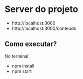 # Server do projeto

- http://localhost:3000
- http://localhost:3000/conteudo

## Como executar?
No terminal:
- npm install
- npm start